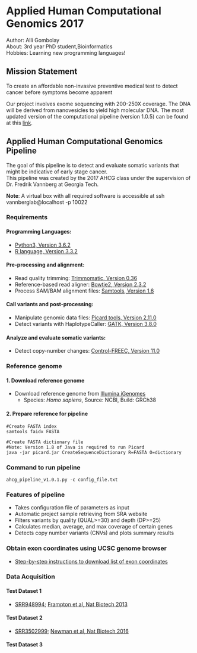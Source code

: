 # Applied Human Computational Genomics 2017

Author: Alli Gombolay  
About: 3rd year PhD student,Bioinformatics  
Hobbies: Learning new programming languages!

## Mission Statement
To create an affordable non-invasive preventive medical test to detect cancer before symptoms become apparent

Our project involves exome sequencing with 200-250X coverage. The DNA will be derived from nanovesicles to yield high molecular DNA. The most updated version of the computational pipeline (version 1.0.5) can be found at this [link]( https://github.com/agombolay/ahcg2017_starterpipeline/blob/master/ahcg_pipeline.py).

## Applied Human Computational Genomics Pipeline
The goal of this pipeline is to detect and evaluate somatic variants that might be indicative of early stage cancer.   
This pipeline was created by the 2017 AHCG class under the supervision of Dr. Fredrik Vannberg at Georgia Tech.

**Note**: A virtual box with all required software is accessible at ssh vannberglab@localhost -p 10022

### Requirements
#### Programming Languages:
* [Python3, Version 3.6.2](https://www.python.org/downloads/)
* [R language, Version 3.3.2](https://cran.cnr.berkeley.edu/)

#### Pre-processing and alignment:
* Read quality trimming: [Trimmomatic, Version 0.36](http://www.usadellab.org/cms/uploads/supplementary/Trimmomatic/Trimmomatic-0.36.zip)
* Reference-based read aligner: [Bowtie2, Version 2.3.2](https://sourceforge.net/projects/bowtie-bio/files/bowtie2/2.3.2/bowtie2-2.3.2-legacy-linux-x86_64.zip/download)
* Process SAM/BAM alignment files: [Samtools, Version 1.6](https://downloads.sourceforge.net/project/samtools/samtools/1.6/samtools-1.6.tar.bz2?r=https%3A%2F%2Fsourceforge.net%2Fprojects%2Fsamtools%2F&ts=1510018121&use_mirror=phoenixnap)

#### Call variants and post-processing:
* Manipulate genomic data files: [Picard tools, Version 2.11.0](http://broadinstitute.github.io/picard/)
* Detect variants with HaplotypeCaller: [GATK, Version 3.8.0](https://software.broadinstitute.org/gatk/download/)

#### Analyze and evaluate somatic variants:
* Detect copy-number changes: [Control-FREEC, Version 11.0](https://github.com/BoevaLab/FREEC/archive/v11.0.tar.gz)

### Reference genome
#### 1. Download reference genome
* Download reference genome from [Illumina iGenomes](https://support.illumina.com/sequencing/sequencing_software/igenome.html)
  * Species: *Homo sapiens*, Source: NCBI, Build: GRCh38

#### 2. Prepare reference for pipeline
```
#Create FASTA index
samtools faidx FASTA

#Create FASTA dictionary file
#Note: Version 1.8 of Java is required to run Picard
java -jar picard.jar CreateSequenceDictionary R=FASTA O=dictionary
```

### Command to run pipeline
```
ahcg_pipeline_v1.0.1.py -c config_file.txt
```

### Features of pipeline
* Takes configuration file of parameters as input
* Automatic project sample retrieving from SRA website
* Filters variants by quality (QUAL>=30) and depth (DP>=25)
* Calculates median, average, and max coverage of certain genes
* Detects copy number variants (CNVs) and plots summary results
 

### Obtain exon coordinates using UCSC genome browser
* [Step-by-step instructions to download list of exon coordinates](https://github.com/agombolay/ahcg2017_starterpipeline/blob/master/transcript08.pdf)

### Data Acquisition

#### Test Dataset 1
* [SRR948994](https://www.ncbi.nlm.nih.gov/sra/SRX332536[accn]); [Frampton et al, Nat Biotech 2013](http://www.nature.com/nbt/journal/v31/n11/full/nbt.2696.html?foxtrotcallback=true)

#### Test Dataset 2
* [SRR3502999](https://www.ncbi.nlm.nih.gov/sra/SRR3502999/); [Newman et al, Nat Biotech 2016](https://www.nature.com/nbt/journal/v34/n5/abs/nbt.3520.html)

#### Test Dataset 3
